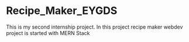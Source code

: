 # Recipe_Maker_EYGDS
This is my second internship project.
In this project recipe maker webdev project is started with MERN Stack
